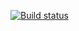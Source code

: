 [![Build status](https://ci.appveyor.com/api/projects/status/wcv6899rlgf69kbp?svg=true)](https://ci.appveyor.com/project/MetsukiSutemi0979/api-ci-testhw)
